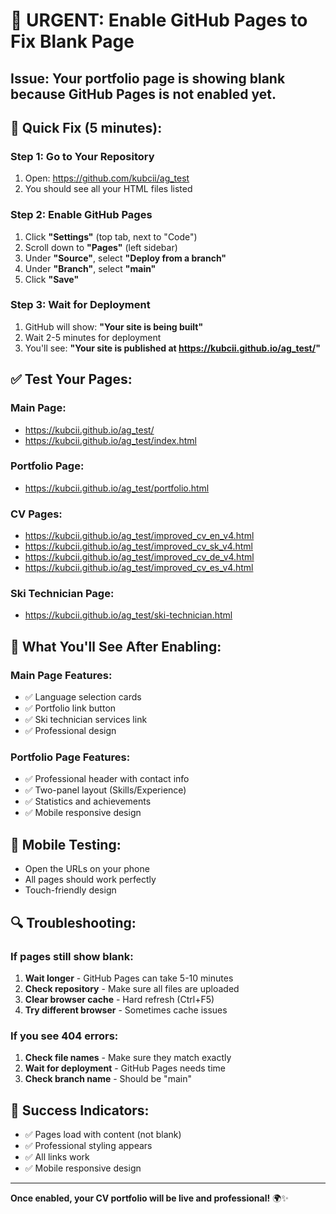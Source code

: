 # 🚨 URGENT: Enable GitHub Pages to Fix Blank Page

## **Issue:** Your portfolio page is showing blank because GitHub Pages is not enabled yet.

## **🔧 Quick Fix (5 minutes):**

### **Step 1: Go to Your Repository**
1. Open: https://github.com/kubcii/ag_test
2. You should see all your HTML files listed

### **Step 2: Enable GitHub Pages**
1. Click **"Settings"** (top tab, next to "Code")
2. Scroll down to **"Pages"** (left sidebar)
3. Under **"Source"**, select **"Deploy from a branch"**
4. Under **"Branch"**, select **"main"**
5. Click **"Save"**

### **Step 3: Wait for Deployment**
1. GitHub will show: **"Your site is being built"**
2. Wait 2-5 minutes for deployment
3. You'll see: **"Your site is published at https://kubcii.github.io/ag_test/"**

## **✅ Test Your Pages:**

### **Main Page:**
- https://kubcii.github.io/ag_test/
- https://kubcii.github.io/ag_test/index.html

### **Portfolio Page:**
- https://kubcii.github.io/ag_test/portfolio.html

### **CV Pages:**
- https://kubcii.github.io/ag_test/improved_cv_en_v4.html
- https://kubcii.github.io/ag_test/improved_cv_sk_v4.html
- https://kubcii.github.io/ag_test/improved_cv_de_v4.html
- https://kubcii.github.io/ag_test/improved_cv_es_v4.html

### **Ski Technician Page:**
- https://kubcii.github.io/ag_test/ski-technician.html

## **🎯 What You'll See After Enabling:**

### **Main Page Features:**
- ✅ Language selection cards
- ✅ Portfolio link button
- ✅ Ski technician services link
- ✅ Professional design

### **Portfolio Page Features:**
- ✅ Professional header with contact info
- ✅ Two-panel layout (Skills/Experience)
- ✅ Statistics and achievements
- ✅ Mobile responsive design

## **📱 Mobile Testing:**
- Open the URLs on your phone
- All pages should work perfectly
- Touch-friendly design

## **🔍 Troubleshooting:**

### **If pages still show blank:**
1. **Wait longer** - GitHub Pages can take 5-10 minutes
2. **Check repository** - Make sure all files are uploaded
3. **Clear browser cache** - Hard refresh (Ctrl+F5)
4. **Try different browser** - Sometimes cache issues

### **If you see 404 errors:**
1. **Check file names** - Make sure they match exactly
2. **Wait for deployment** - GitHub Pages needs time
3. **Check branch name** - Should be "main"

## **🎉 Success Indicators:**
- ✅ Pages load with content (not blank)
- ✅ Professional styling appears
- ✅ All links work
- ✅ Mobile responsive design

---

**Once enabled, your CV portfolio will be live and professional!** 🌍✨